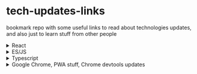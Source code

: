 # tech-updates-links
bookmark repo with some useful links to read about technologies updates, and also just to learn stuff from other people



<details>
  <summary>React</summary>
  
  - [JSer youtube channel](https://www.youtube.com/channel/UC0qiieVBpjA6YODgIFf6Afg/videos "JSer")
  
  
  
</details>

<details>
  <summary>ES/JS</summary>
  
  
  - [How new features are added to JS](https://blog.bitsrc.io/how-new-features-are-added-to-javascript-5d8744bcc344 "JSer")
  - [Finished proposals](https://github.com/tc39/proposals/blob/main/finished-proposals.md, 'TC39 finished proposals')
  
  
</details>

<details>
  <summary>Typescript</summary>
  
  - [JSer youtube channel](https://www.youtube.com/channel/UC0qiieVBpjA6YODgIFf6Afg/videos "JSer")
  
  
  
</details>

<details>
  <summary>Google Chrome, PWA stuff, Chrome devtools updates</summary>
  

  - [Google Chrome Developers Youtube channel](https://www.youtube.com/@ChromeDevs/videos "ChromeDevs")
  
  
  
</details>




